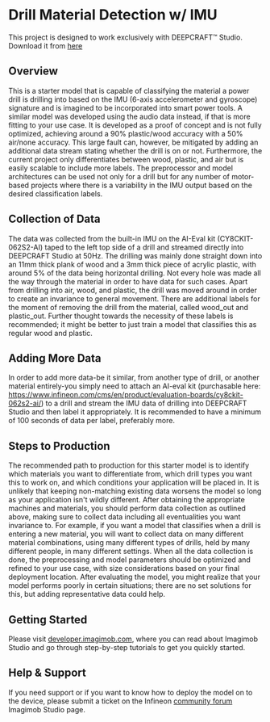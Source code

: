 ﻿# Drill Material Detection w/ IMU

This project is designed to work exclusively with DEEPCRAFT™ Studio. Download it from [here](https://softwaretools.infineon.com/assets/com.ifx.tb.tool.deepcraftstudio)

## Overview

This is a starter model that is capable of classifying the material a power drill is drilling into based on the IMU (6-axis accelerometer and gyroscope) signature and is imagined to be incorporated into smart power tools. 
A similar model was developed using the audio data instead, if that is more fitting to your use case. 
It is developed as a proof of concept and is not fully optimized, achieving around a 90% plastic/wood accuracy with a 50% air/none accuracy. This large fault can, however, be mitigated by adding an additional data stream stating whether the drill is on or not.
Furthermore, the current project only differentiates between wood, plastic, and air but is easily scalable to include more labels. 
The preprocessor and model architectures can be used not only for a drill but for any number of motor-based projects where there is a variability in the IMU output based on the desired classification labels.

## Collection of Data
The data was collected from the built-in IMU on the AI-Eval kit (CY8CKIT-062S2-AI) taped to the left top side of a drill and streamed directly into DEEPCRAFT Studio at 50Hz. 
The drilling was mainly done straight down into an 11mm thick plank of wood and a 3mm thick piece of acrylic plastic, with around 5% of the data being horizontal drilling. Not every hole was made all the way through the material in order to have data for such cases.
Apart from drilling into air, wood, and plastic, the drill was moved around in order to create an invariance to general movement.
There are additional labels for the moment of removing the drill from the material, called wood_out and plastic_out. Further thought towards the necessity of these labels is recommended; it might be better to just train a model that classifies this as regular wood and plastic. 

## Adding More Data
In order to add more data-be it similar, from another type of drill, or another material entirely-you simply need to attach an AI-eval kit (purchasable here: https://www.infineon.com/cms/en/product/evaluation-boards/cy8ckit-062s2-ai/) to a drill and stream the IMU data of drilling into DEEPCRAFT Studio and then label it appropriately. 
It is recommended to have a minimum of 100 seconds of data per label, preferably more.

## Steps to Production
The recommended path to production for this starter model is to identify which materials you want to differentiate from, which drill types you want this to work on, and which conditions your application will be placed in.
It is unlikely that keeping non-matching existing data worsens the model so long as your application isn't wildly different.
After obtaining the appropriate machines and materials, you should perform data collection as outlined above, making sure to collect data including all eventualities you want invariance to. 
For example, if you want a model that classifies when a drill is entering a new material, you will want to collect data on many different material combinations, using many different types of drills, held by many different people, in many different settings. 
When all the data collection is done, the preprocessing and model parameters should be optimized and refined to your use case, with size considerations based on your final deployment location.
After evaluating the model, you might realize that your model performs poorly in certain situations; there are no set solutions for this, but adding representative data could help.
## Getting Started

Please visit [developer.imagimob.com](https://developer.imagimob.com), where you can read about Imagimob Studio and go through step-by-step tutorials to get you quickly started.

## Help & Support

If you need support or if you want to know how to deploy the model on to the device, please submit a ticket on the Infineon [community forum ](https://community.infineon.com/t5/Imagimob/bd-p/Imagimob/page/1) Imagimob Studio page.